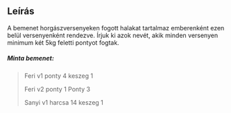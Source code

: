 ## Leírás

A bemenet horgászversenyeken fogott halakat tartalmaz emberenként ezen belül versenyenként rendezve.
Írjuk ki azok nevét, akik minden versenyen minimum két 5kg feletti pontyot fogtak.


##### Minta bemenet:
>Feri v1 ponty 4 keszeg 1 
>
>Feri v2 ponty 1 Ponty 3 
>
>Sanyi v1 harcsa 14 keszeg 1